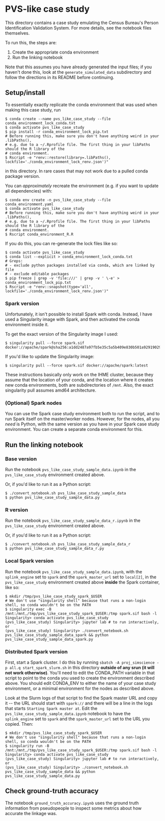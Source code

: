 # PVS-like case study

This directory contains a case study emulating the Census Bureau's Person Identification
Validation System.
For more details, see the notebook files themselves.

To run this, the steps are:
1. Create the appropriate conda environment
2. Run the linking notebook

Note that this assumes you have already generated the input files; if you haven't
done this, look at the `generate_simulated_data` subdirectory and follow the directions
in its README before continuing.

## Setup/install

To essentially exactly replicate the conda environment that was used when making
this case study, run

```
$ conda create --name pvs_like_case_study --file conda_environment_lock_conda.txt
$ conda activate pvs_like_case_study
$ pip install -r conda_environment_lock_pip.txt
# Before running this, make sure you don't have anything weird in your .libPaths(),
# e.g. due to a ~/.Rprofile file. The first thing in your libPaths should the R library of the
# conda environment.
$ Rscript -e "renv::restore(library=.libPaths(), lockfile='./conda_environment_lock_renv.json')"
```

in this directory.
In rare cases that may not work due to a pulled conda package version.

You can *approximately* recreate the environment (e.g. if you want to update
all dependencies) with:

```
$ conda env create -n pvs_like_case_study --file conda_environment.yaml
$ conda activate pvs_like_case_study
# Before running this, make sure you don't have anything weird in your .libPaths(),
# e.g. due to a ~/.Rprofile file. The first thing in your libPaths should the R library of the
# conda environment.
$ Rscript conda_environment_R.R
```

If you do this, you can re-generate the lock files like so:

```
$ conda activate pvs_like_case_study
$ conda list --explicit > conda_environment_lock_conda.txt
# Greps:
# - exclude python packages installed via conda, which are linked by file
# - exclude editable packages
$ pip freeze | grep -v 'file:///' | grep -v ' \-e' > conda_environment_lock_pip.txt
$ Rscript -e "renv::snapshot(type='all', lockfile='./conda_environment_lock_renv.json')"
```

### Spark version

Unfortunately, it isn't possible to install Spark with conda.
Instead, I have used a Singularity image with Spark, and then activated
the conda environment inside it.

To get the exact version of the Singularity image I used:

```
$ singularity pull --force spark.sif docker://apache/spark@sha256:a1dd2487a97fb5e35c5a5b409e830b501a92919029c62f9a559b13c4f5c50f63
```

If you'd like to update the Singularity image:

```
$ singularity pull --force spark.sif docker://apache/spark:latest
```

These instructions basically only work on the IHME cluster, because they assume that the
location of your conda, and the location where it creates new conda environments,
both are subdirectories of `/mnt`.
Also, the exact singularity pull assumes amd64 architecture.

### (Optional) Spark nodes

You can use the Spark case study environment both to run the script, and to run Spark itself on
the master/worker nodes.
However, for the nodes, all you _need_ is Python, with the same version as you have in your
Spark case study environment.
You can create a separate conda environment for this.

## Run the linking notebook

### Base version

Run the notebook `pvs_like_case_study_sample_data.ipynb`
in the `pvs_like_case_study` environment created above.

Or, if you'd like to run it as a Python script:

```
$ ./convert_notebook.sh pvs_like_case_study_sample_data
$ python pvs_like_case_study_sample_data.py
```

### R version

Run the notebook `pvs_like_case_study_sample_data_r.ipynb`
in the `pvs_like_case_study` environment created above.

Or, if you'd like to run it as a Python script:

```
$ ./convert_notebook.sh pvs_like_case_study_sample_data_r
$ python pvs_like_case_study_sample_data_r.py
```

### Local Spark version

Run the notebook `pvs_like_case_study_sample_data.ipynb`,
with the `splink_engine` set to `spark` and the `spark_master_url` set to `local[2]`,
in the `pvs_like_case_study` environment created above **inside**
the Spark container, like so:

```
$ mkdir /tmp/pvs_like_case_study_spark_$USER
# We don't use "singularity shell" because that runs a non-login shell, so conda wouldn't be on the PATH
$ singularity exec -B /mnt:/mnt,/tmp/pvs_like_case_study_spark_$USER:/tmp spark.sif bash -l
Singularity> conda activate pvs_like_case_study
(pvs_like_case_study) Singularity> jupyter lab # to run interactively, or
(pvs_like_case_study) Singularity> ./convert_notebook.sh pvs_like_case_study_sample_data_spark && python pvs_like_case_study_sample_data_spark.py
```

### Distributed Spark version

First, start a Spark cluster. I do this by running `sbatch -A proj_simscience -p all.q start_spark_slurm.sh`
in this directory **outside of any srun (it will not work otherwise)**.
You'll need to edit the CONDA_PATH variable in that script to point to the conda you used to create the
environment described above.
You should edit CONDA_ENV to either the name of your case study environment, or a minimal
environment for the nodes as described above.

Look at the Slurm logs of that script to find the Spark master URL and copy it --
the URL should start with `spark://` and there will be a line in the logs that starts
`Starting Spark master at`.
Edit the `pvs_like_case_study_sample_data.ipynb` notebook to have the
`splink_engine` set to `spark` and the `spark_master_url` set to the URL you copied.
Then:

```
$ mkdir /tmp/pvs_like_case_study_spark_$USER
# We don't use "singularity shell" because that runs a non-login shell, so conda wouldn't be on the PATH
$ singularity run -B /mnt:/mnt,/tmp/pvs_like_case_study_spark_$USER:/tmp spark.sif bash -l
Singularity> conda activate pvs_like_case_study
(pvs_like_case_study) Singularity> jupyter lab # to run interactively, or
(pvs_like_case_study) Singularity> ./convert_notebook.sh pvs_like_case_study_sample_data && python pvs_like_case_study_sample_data.py
```

## Check ground-truth accuracy

The notebook `ground_truth_accuracy.ipynb` uses the ground truth information from pseudopeople
to inspect some metrics about how accurate the linkage was.
